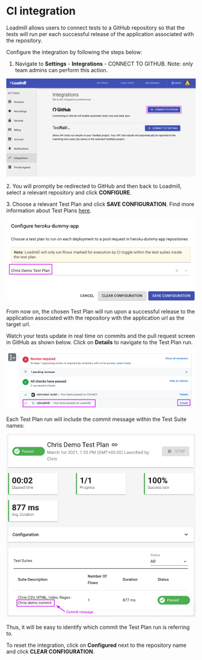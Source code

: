 # CI integration

Loadmill allows users to connect tests to a GitHub repository so that the tests will run per each successful release of the application associated with the repository.

Configure the integration by following the steps below:

1. Navigate to **Settings** - **Integrations** - CONNECT TO GITHUB. Note: only team admins can perform this action.

![GitHub Integration Settings page](../../.gitbook/assets/screenshot-2021-03-01t123334.606.png)

   2\. You will promptly be redirected to GitHub and then back to Loadmill, select a relevant repository and click **CONFIGURE**. 

   3\. Choose a relevant Test Plan and click **SAVE CONFIGURATION**. Find more information about Test Plans [here](https://docs.loadmill.com/api-testing/test-plan).

![Selecting Test Plan](../../.gitbook/assets/screenshot-2021-03-01t154532.233.png)

From now on, the chosen Test Plan will run upon a successful release to the application associated with the repository with the application url as the target url.

Watch your tests update in real time on commits and the pull request screen in GitHub as shown below. Click on **Details** to navigate to the Test Plan run.

![Pull request screen](../../.gitbook/assets/screenshot-2021-03-01t160732.221.png)

Each Test Plan run will include the commit message within the Test Suite names:

![Test Plan run screen](../../.gitbook/assets/screenshot-2021-03-01t162452.885.png)

Thus, it will be easy to identify which commit the Test Plan run is referring to.

To reset the integration, click on **Configured** next to the repository name and click **CLEAR CONFIGURATION**.
